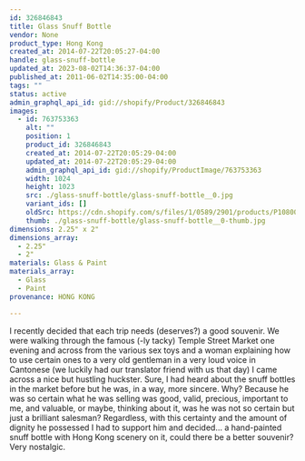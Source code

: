 ```yaml
---
id: 326846843
title: Glass Snuff Bottle
vendor: None
product_type: Hong Kong
created_at: 2014-07-22T20:05:27-04:00
handle: glass-snuff-bottle
updated_at: 2023-08-02T14:36:37-04:00
published_at: 2011-06-02T14:35:00-04:00
tags: ""
status: active
admin_graphql_api_id: gid://shopify/Product/326846843
images:
  - id: 763753363
    alt: ""
    position: 1
    product_id: 326846843
    created_at: 2014-07-22T20:05:29-04:00
    updated_at: 2014-07-22T20:05:29-04:00
    admin_graphql_api_id: gid://shopify/ProductImage/763753363
    width: 1024
    height: 1023
    src: ./glass-snuff-bottle/glass-snuff-bottle__0.jpg
    variant_ids: []
    oldSrc: https://cdn.shopify.com/s/files/1/0589/2901/products/P1080042.jpeg?v=1406073929
    thumb: ./glass-snuff-bottle/glass-snuff-bottle__0-thumb.jpg
dimensions: 2.25" x 2"
dimensions_array:
  - 2.25"
  - 2"
materials: Glass & Paint
materials_array:
  - Glass
  - Paint
provenance: HONG KONG

---
```


I recently decided that each trip needs (deserves?) a good souvenir. We were walking through the famous (-ly tacky) Temple Street Market one evening and across from the various sex toys and a woman explaining how to use certain ones to a very old gentleman in a very loud voice in Cantonese (we luckily had our translator friend with us that day) I came across a nice but hustling huckster. Sure, I had heard about the snuff bottles in the market before but he was, in a way, more sincere. Why? Because he was so certain what he was selling was good, valid, precious, important to me, and valuable, or maybe, thinking about it, was he was not so certain but just a brilliant salesman? Regardless, with this certainty and the amount of dignity he possessed I had to support him and decided... a hand-painted snuff bottle with Hong Kong scenery on it, could there be a better souvenir? Very nostalgic.